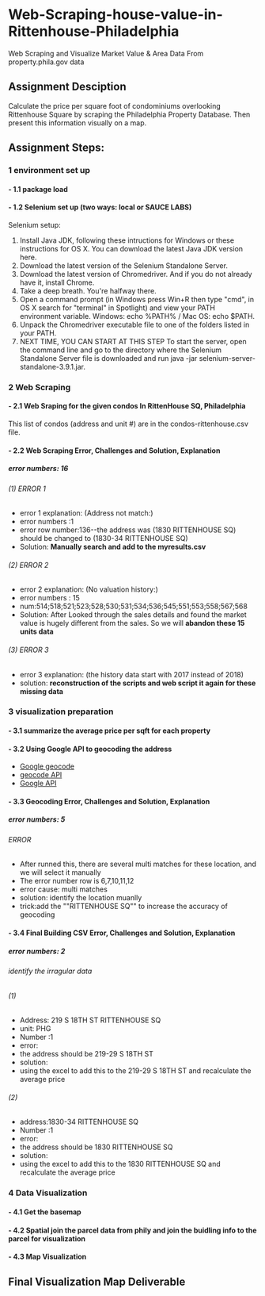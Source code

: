 # Web-Scraping-house-value-in-Rittenhouse-Philadelphia
Web Scraping and Visualize Market Value &amp; Area Data From property.phila.gov data
## Assignment Desciption
Calculate the price per square foot of condominiums overlooking Rittenhouse Square by scraping the Philadelphia Property Database. Then present this information visually on a map.

## Assignment Steps:
### 1 environment set up
#### - 1.1 package load
#### - 1.2 Selenium set up (two ways: local or SAUCE LABS)

 Selenium setup:

1. Install Java JDK, following these intructions for Windows or these instructions for OS X. You can download the latest Java JDK version here.
2. Download the latest version of the Selenium Standalone Server.
3. Download the latest version of Chromedriver. And if you do not already have it, install Chrome.
4. Take a deep breath. You're halfway there.
5. Open a command prompt (in Windows press Win+R then type "cmd", in OS X search for "terminal" in Spotlight) and view your PATH environment variable. Windows: echo %PATH% / Mac OS: echo $PATH.
6. Unpack the Chromedriver executable file to one of the folders listed in your PATH.
7. NEXT TIME, YOU CAN START AT THIS STEP To start the server, open the command line and go to the directory where the Selenium Standalone Server file is downloaded and run java -jar selenium-server-standalone-3.9.1.jar.

### 2 Web Scraping
#### - 2.1 Web Sraping for the given condos In RittenHouse SQ, Philadelphia
This list of condos (address and unit #) are in the condos-rittenhouse.csv file.

#### - 2.2 Web Scraping Error, Challenges and Solution, Explanation
##### error numbers: 16
###### (1) ERROR 1
- error 1 explanation: (Address not match:)
- error numbers :1
- error row number:136--the address was (1830 RITTENHOUSE SQ) should be changed to (1830-34 RITTENHOUSE SQ)
- Solution: **Manually search and add to the myresults.csv**


###### (2) ERROR 2
- error 2 explanation: (No valuation history:)
- error numbers : 15
- num:514;518;521;523;528;530;531;534;536;545;551;553;558;567;568
- Solution: After Looked through the sales details and found the market value is hugely different from the sales. So we will **abandon these 15 units data**

###### (3) ERROR 3
- error 3 explanation: (the history data start with 2017 instead of 2018)
- solution: **reconstruction of the scripts and web script it again for these missing data**


### 3 visualization preparation
#### - 3.1 summarize the average price per sqft for each property
#### - 3.2 Using Google API to geocoding the address
- [Google geocode](https://www.rdocumentation.org/packages/googleway/versions/2.2.0/topics/google_geocode "Google geocode")
- [geocode API](https://developers.google.com/maps/documentation/geocoding/get-api-key "geocode API")
- [Google API](https://developers.google.com/maps/documentation/geocoding/get-api-key
 "Google API")
#### - 3.3 Geocoding Error, Challenges and Solution, Explanation
##### error numbers: 5
######   ERROR 
- After runned this, there are several multi matches for these location, and we will select it manually
- The error number row is 6,7,10,11,12
- error cause: multi matches
- solution: identify the location muanlly 
- trick:add the ""RITTENHOUSE SQ"" to increase the accuracy of geocoding

#### - 3.4 Final Building CSV Error, Challenges and Solution, Explanation
##### error numbers: 2
###### identify the irragular data
###### (1)
- Address: 219 S 18TH ST RITTENHOUSE SQ 
- unit: PHG
- Number :1
- error:
- the address should be 219-29 S 18TH ST
- solution:
- using the excel to add this to the 219-29 S 18TH ST and recalculate the average price

###### (2)
- address:1830-34 RITTENHOUSE SQ
- Number :1
- error:
- the address should be 1830 RITTENHOUSE SQ
- solution:
- using the excel to add this to the 1830 RITTENHOUSE SQ and recalculate the average price


### 4 Data Visualization
#### - 4.1 Get the basemap
#### - 4.2 Spatial join the parcel data from phily and join the buidling info to the parcel for visualization
#### - 4.3 Map Visualization


## Final Visualization Map Deliverable
